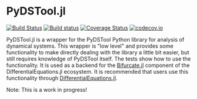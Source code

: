 # PyDSTool.jl

[![Build Status](https://travis-ci.org/JuliaDiffEq/PyDSTool.jl.svg?branch=master)](https://travis-ci.org/JuliaDiffEq/PyDSTool.jl)
[![Build status](https://ci.appveyor.com/api/projects/status/qgi1m49ruthu3bh5?svg=true)](https://ci.appveyor.com/project/ChrisRackauckas/pydstool-jl)
[![Coverage Status](https://coveralls.io/repos/github/JuliaDiffEq/PyDSTool.jl/badge.svg)](https://coveralls.io/github/JuliaDiffEq/PyDSTool.jl)
[![codecov.io](http://codecov.io/github/JuliaDiffEq/PyDSTool.jl/coverage.svg?branch=master)](http://codecov.io/github/JuliaDiffEq/PyDSTool.jl?branch=master)

PyDSTool.jl is a wrapper for the PyDSTool Python library for analysis of dynamical
systems. This wrapper is "low level" and provides some functionality to make
directly dealing with the library a little bit easier, but still requires knowledge
of PyDSTool itself. The tests show how to use the functionality.
It is used as a backend for the [Bifurcate.jl](https://github.com/JuliaDiffEq/Bifurcate.jl) component of the
DifferentialEquations.jl ecosystem. It is recommended that users use this functionality
through [DifferentialEquations.jl](https://github.com/JuliaDiffEq/DifferentialEquations.jl).

Note: This is a work in progress!
